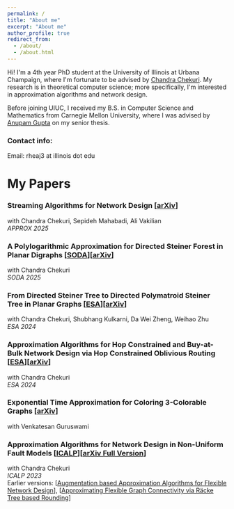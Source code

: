 ```yaml
---
permalink: /
title: "About me"
excerpt: "About me"
author_profile: true
redirect_from: 
  - /about/
  - /about.html
---
```

Hi! I'm a 4th year PhD student at the University of Illinois at Urbana Champaign, where I'm fortunate to be advised by [Chandra Chekuri](https://chekuri.cs.illinois.edu/). My research is in theoretical computer science; more specifically, I'm interested in approximation algorithms and network design. 

Before joining UIUC, I received my B.S. in Computer Science and Mathematics from Carnegie Mellon University, where I was advised by [Anupam Gupta](http://www.cs.cmu.edu/~anupamg/) on my senior thesis.

### Contact info:

Email: rheaj3 at illinois dot edu

# My Papers

### Streaming Algorithms for Network Design [[arXiv](https://arxiv.org/abs/2503.00712)]
with Chandra Chekuri, Sepideh Mahabadi, Ali Vakilian \
_APPROX 2025_

### A Polylogarithmic Approximation for Directed Steiner Forest in Planar Digraphs [[SODA](https://epubs.siam.org/doi/abs/10.1137/1.9781611978322.67)][[arXiv](https://arxiv.org/abs/2410.17403)]
with Chandra Chekuri \
_SODA 2025_

### From Directed Steiner Tree to Directed Polymatroid Steiner Tree in Planar Graphs [[ESA](https://drops.dagstuhl.de/entities/document/10.4230/LIPIcs.ESA.2024.42)][[arXiv](https://arxiv.org/abs/2407.01904)]
with Chandra Chekuri, Shubhang Kulkarni, Da Wei Zheng, Weihao Zhu \
_ESA 2024_

### Approximation Algorithms for Hop Constrained and Buy-at-Bulk Network Design via Hop Constrained Oblivious Routing [[ESA](https://drops.dagstuhl.de/entities/document/10.4230/LIPIcs.ESA.2024.41)][[arXiv](https://arxiv.org/abs/2404.16725)]
with Chandra Chekuri \
_ESA 2024_ 

### Exponential Time Approximation for Coloring 3-Colorable Graphs [[arXiv](https://arxiv.org/abs/2406.15563)]
with Venkatesan Guruswami

### Approximation Algorithms for Network Design in Non-Uniform Fault Models [[ICALP](https://drops.dagstuhl.de/entities/document/10.4230/LIPIcs.ICALP.2023.36)][[arXiv Full Version](https://arxiv.org/abs/2403.15547)]
with Chandra Chekuri \
_ICALP 2023_ \
Earlier versions: [[Augmentation based Approximation Algorithms for Flexible Network Design](https://arxiv.org/abs/2209.12273)], [[Approximating Flexible Graph Connectivity via Räcke Tree based Rounding](https://arxiv.org/abs/2211.08324)]

<!-- ##### Improving Greedy Algorithms for the Steiner Forest Problem
advised by Anupam Gupta
Undergraduate Senior Thesis -->
